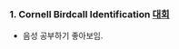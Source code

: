 ### 1. Cornell Birdcall Identification [대회](https://www.kaggle.com/c/birdsong-recognition/overview)
- 음성 공부하기 좋아보임.
